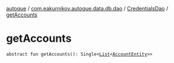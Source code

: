 [autoque](../../index.md) / [com.eakurnikov.autoque.data.db.dao](../index.md) / [CredentialsDao](index.md) / [getAccounts](./get-accounts.md)

# getAccounts

`abstract fun getAccounts(): Single<`[`List`](https://kotlinlang.org/api/latest/jvm/stdlib/kotlin.collections/-list/index.html)`<`[`AccountEntity`](../../com.eakurnikov.autoque.data.db.entity/-account-entity/index.md)`>>`